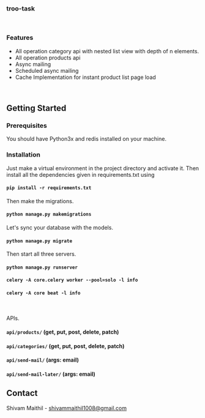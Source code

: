 ### troo-task
<br/>  

### Features
* All operation category api with nested list view with depth of n elements.
* All operation products api
* Async mailing
* Scheduled async mailing
* Cache Implementation for instant product list page load

<br/>

## Getting Started

### Prerequisites
You should have Python3x and redis installed on your machine.

### Installation
Just make a virtual environment in the project directory and activate it.
Then install all the dependencies given in requirements.txt using
#### `pip install -r requirements.txt` 

Then make the migrations.
####  `python manage.py makemigrations`

Let's sync your database with the models.
#### `python manage.py migrate`

Then start all three servers.
#### `python manage.py runserver`
#### `celery -A core.celery worker --pool=solo -l info`
#### `celery -A core beat -l info`

<br/>

APIs.
#### `api/products/` (get, put, post, delete, patch)
#### `api/categories/` (get, put, post, delete, patch)
#### `api/send-mail/` (args: email)
#### `api/send-mail-later/` (args: email)



## Contact
Shivam Maithil - shivammaithil1008@gmail.com


